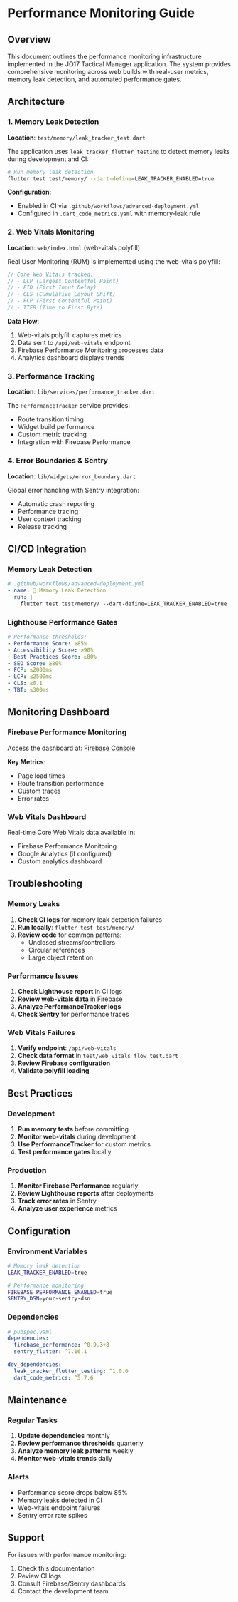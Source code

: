 # Performance Monitoring Guide

## Overview

This document outlines the performance monitoring infrastructure implemented in the JO17 Tactical Manager application. The system provides comprehensive monitoring across web builds with real-user metrics, memory leak detection, and automated performance gates.

## Architecture

### 1. Memory Leak Detection

**Location**: `test/memory/leak_tracker_test.dart`

The application uses `leak_tracker_flutter_testing` to detect memory leaks during development and CI:

```bash
# Run memory leak detection
flutter test test/memory/ --dart-define=LEAK_TRACKER_ENABLED=true
```

**Configuration**:
- Enabled in CI via `.github/workflows/advanced-deployment.yml`
- Configured in `.dart_code_metrics.yaml` with memory-leak rule

### 2. Web Vitals Monitoring

**Location**: `web/index.html` (web-vitals polyfill)

Real User Monitoring (RUM) is implemented using the web-vitals polyfill:

```javascript
// Core Web Vitals tracked:
// - LCP (Largest Contentful Paint)
// - FID (First Input Delay)
// - CLS (Cumulative Layout Shift)
// - FCP (First Contentful Paint)
// - TTFB (Time to First Byte)
```

**Data Flow**:
1. Web-vitals polyfill captures metrics
2. Data sent to `/api/web-vitals` endpoint
3. Firebase Performance Monitoring processes data
4. Analytics dashboard displays trends

### 3. Performance Tracking

**Location**: `lib/services/performance_tracker.dart`

The `PerformanceTracker` service provides:
- Route transition timing
- Widget build performance
- Custom metric tracking
- Integration with Firebase Performance

### 4. Error Boundaries & Sentry

**Location**: `lib/widgets/error_boundary.dart`

Global error handling with Sentry integration:
- Automatic crash reporting
- Performance tracing
- User context tracking
- Release tracking

## CI/CD Integration

### Memory Leak Detection

```yaml
# .github/workflows/advanced-deployment.yml
- name: 🧠 Memory Leak Detection
  run: |
    flutter test test/memory/ --dart-define=LEAK_TRACKER_ENABLED=true
```

### Lighthouse Performance Gates

```yaml
# Performance thresholds:
- Performance Score: ≥85%
- Accessibility Score: ≥90%
- Best Practices Score: ≥80%
- SEO Score: ≥80%
- FCP: ≤2000ms
- LCP: ≤2500ms
- CLS: ≤0.1
- TBT: ≤300ms
```

## Monitoring Dashboard

### Firebase Performance Monitoring

Access the dashboard at: [Firebase Console](https://console.firebase.google.com)

**Key Metrics**:
- Page load times
- Route transition performance
- Custom traces
- Error rates

### Web Vitals Dashboard

Real-time Core Web Vitals data available in:
- Firebase Performance Monitoring
- Google Analytics (if configured)
- Custom analytics dashboard

## Troubleshooting

### Memory Leaks

1. **Check CI logs** for memory leak detection failures
2. **Run locally**: `flutter test test/memory/`
3. **Review code** for common patterns:
   - Unclosed streams/controllers
   - Circular references
   - Large object retention

### Performance Issues

1. **Check Lighthouse report** in CI logs
2. **Review web-vitals data** in Firebase
3. **Analyze PerformanceTracker logs**
4. **Check Sentry** for performance traces

### Web Vitals Failures

1. **Verify endpoint**: `/api/web-vitals`
2. **Check data format** in `test/web_vitals_flow_test.dart`
3. **Review Firebase configuration**
4. **Validate polyfill loading**

## Best Practices

### Development

1. **Run memory tests** before committing
2. **Monitor web-vitals** during development
3. **Use PerformanceTracker** for custom metrics
4. **Test performance gates** locally

### Production

1. **Monitor Firebase Performance** regularly
2. **Review Lighthouse reports** after deployments
3. **Track error rates** in Sentry
4. **Analyze user experience** metrics

## Configuration

### Environment Variables

```bash
# Memory leak detection
LEAK_TRACKER_ENABLED=true

# Performance monitoring
FIREBASE_PERFORMANCE_ENABLED=true
SENTRY_DSN=your-sentry-dsn
```

### Dependencies

```yaml
# pubspec.yaml
dependencies:
  firebase_performance: ^0.9.3+8
  sentry_flutter: ^7.16.1

dev_dependencies:
  leak_tracker_flutter_testing: ^1.0.0
  dart_code_metrics: ^5.7.6
```

## Maintenance

### Regular Tasks

1. **Update dependencies** monthly
2. **Review performance thresholds** quarterly
3. **Analyze memory leak patterns** weekly
4. **Monitor web-vitals trends** daily

### Alerts

- Performance score drops below 85%
- Memory leaks detected in CI
- Web-vitals endpoint failures
- Sentry error rate spikes

## Support

For issues with performance monitoring:

1. Check this documentation
2. Review CI logs
3. Consult Firebase/Sentry dashboards
4. Contact the development team
